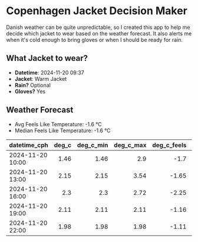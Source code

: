 
# Copenhagen Jacket Decision Maker

Danish weather can be quite unpredictable, so I created this app to help me decide which jacket to wear based on the weather forecast. 
It also alerts me when it's cold enough to bring gloves or when I should be ready for rain.

## What Jacket to wear?

- **Datetime**: 2024-11-20 09:37
- **Jacket**: Warm Jacket
- **Rain?** Optional
- **Gloves?** Yes

## Weather Forecast
- Avg Feels Like Temperature: -1.6 °C
- Median Feels Like Temperature: -1.6 °C

| datetime_cph     |   deg_c |   deg_c_min |   deg_c_max |   deg_c_feels | weather   | wind   | rain   |
|:-----------------|--------:|------------:|------------:|--------------:|:----------|:-------|:-------|
| 2024-11-20 10:00 |    1.46 |        1.46 |        2.9  |         -1.7  | Rain      | Low    | Low    |
| 2024-11-20 13:00 |    2.15 |        2.15 |        3.54 |         -1.65 | Rain      | Low    | Low    |
| 2024-11-20 16:00 |    2.3  |        2.3  |        2.72 |         -2.25 | Clouds    | Medium | None   |
| 2024-11-20 19:00 |    2.11 |        2.11 |        2.11 |         -1.16 | Clouds    | Low    | None   |
| 2024-11-20 22:00 |    1.98 |        1.98 |        1.98 |         -1.11 | Snow      | Low    | None   |
        